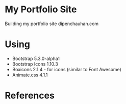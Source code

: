 # My Portfolio Site

Building my portfolio site dipenchauhan.com

# Using

- Bootstrap 5.3.0-alpha1
- Bootstrap Icons 1.10.3
- Boxicons 2.1.4 - for icons (similar to Font Awesome)
- Animate.css 4.1.1

# References
